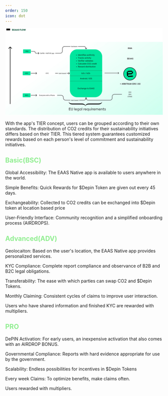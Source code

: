 ```yaml
---
order: 150
icon: dot
---
```


![](/src/headers/reward.jpg)


With the app's TIER concept, users can be grouped according to their own standards. The distribution of CO2 credits for their sustainability initiatives differs based on their TIER. This tiered system guarantees customized rewards based on each person's level of commitment and sustainability initiatives.  

## <span style="color:lightgreen">Basic(BSC)</span>
Global Accessibility: The EAAS Native app is available to users anywhere in the world.

Simple Benefits: Quick Rewards for $Depin Token are given out every 45 days.

Exchangeability: Collected to CO2 credits can be exchanged into $Depin token at location based price

User-Friendly Interface: Community recognition and a simplified onboarding process (AIRDROPS).

## <span style="color:lightgreen">Advanced(ADV)</span>
Geolocaiton: Based on the user's location, the EAAS Native app provides personalized services.

KYC Compliance: Complete report compliance and observance of B2B and B2C legal obligations.

Transferability: The ease with which parties can swap CO2 and $Depin Tokens.

Monthly Claiming: Consistent cycles of claims to improve user interaction.

Users who have shared information and finished KYC are rewarded with multipliers.

## <span style="color:lightgreen">PRO</span>

DePIN Activation: For early users, an inexpensive activation that also comes with an AIRDROP BONUS.

Governmental Compliance: Reports with hard evidence appropriate for use by the government.  

Scalability: Endless possibilities for incentives in $Depin Tokens  

Every week Claims: To optimize benefits, make claims often.  

Users rewarded with multipliers.